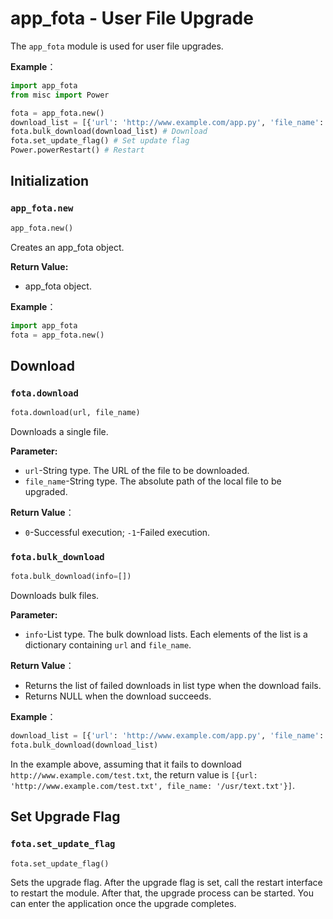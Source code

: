 # app_fota - User File Upgrade

The `app_fota` module is used for user file upgrades.

**Example**：

```python
import app_fota
from misc import Power

fota = app_fota.new()
download_list = [{'url': 'http://www.example.com/app.py', 'file_name': '/usr/app.py'}, {'url': 'http://www.example.com/test.txt', 'file_name': '/usr/text.txt'}]
fota.bulk_download(download_list) # Download
fota.set_update_flag() # Set update flag
Power.powerRestart() # Restart
```

## Initialization

### `app_fota.new`

```python
app_fota.new()
```

Creates an app_fota object.

**Return Value:**

- app_fota object.

**Example**：

```python
import app_fota
fota = app_fota.new()
```

## Download

### `fota.download`

```python
fota.download(url, file_name)
```

Downloads a single file.

**Parameter:**

- `url`-String type. The URL of the file to be downloaded. 
- `file_name`-String type. The absolute path of the local file to be upgraded. 

**Return Value**：

- `0`-Successful execution;  `-1`-Failed execution.

### `fota.bulk_download`

```python
fota.bulk_download(info=[])
```

Downloads bulk files.

**Parameter:**

- `info`-List type. The bulk download lists. Each elements of the list is a dictionary containing `url` and `file_name`. 

**Return Value**：

- Returns the list of failed downloads in list type when the download fails.  
- Returns NULL when the download succeeds.

**Example**：

```python
download_list = [{'url': 'http://www.example.com/app.py', 'file_name': '/usr/app.py'}, {'url': 'http://www.example.com/test.txt', 'file_name': '/usr/text.txt'}]
fota.bulk_download(download_list)
```

In the example above, assuming that it fails to download  `http://www.example.com/test.txt`, the return value is `[{url: 'http://www.example.com/test.txt', file_name: '/usr/text.txt'}]`.

## Set Upgrade Flag

### `fota.set_update_flag`

```python
fota.set_update_flag()
```

Sets the upgrade flag. After the upgrade flag is set, call the restart interface to restart the module. After that, the upgrade process can be started. You can enter the application once the upgrade completes. 

